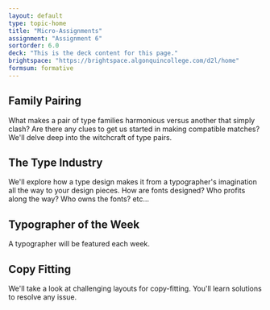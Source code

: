 ```yaml
---
layout: default
type: topic-home
title: "Micro-Assignments"
assignment: "Assignment 6"
sortorder: 6.0
deck: "This is the deck content for this page."
brightspace: "https://brightspace.algonquincollege.com/d2l/home"
formsum: formative
---
```

## Family Pairing

What makes a pair of type families harmonious versus another that simply clash? Are there any clues to get us started in making compatible matches? We'll delve deep into the witchcraft of type pairs.

## The Type Industry

We'll explore how a type design makes it from a typographer's imagination all the way to your design pieces. How are fonts designed? Who profits along the way? Who owns the fonts? etc...

## Typographer of the Week

A typographer will be featured each week.

## Copy Fitting

We'll take a look at challenging layouts for copy-fitting. You'll learn solutions to resolve any issue.